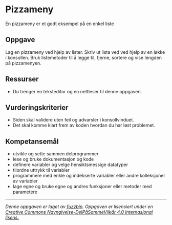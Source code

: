 # Pizzameny

En pizzameny er et godt eksempel på en enkel liste

## Oppgave

Lag en pizzameny ved hjelp av lister. Skriv ut lista ved ved hjelp av en løkke i konsollen. Bruk listemetoder til å legge til, fjerne, sortere og vise lengden på pizzamenyen.

## Ressurser

* Du trenger en teksteditor og en nettleser til denne oppgaven.

## Vurderingskriterier

* Siden skal validere uten feil og advarsler i konsollvinduet.
* Det skal komme klart frem av koden hvordan du har løst problemet.

## Kompetansemål

* utvikle og sette sammen delprogrammer
* lese og bruke dokumentasjon og kode
* definere variabler og velge hensiktsmessige datatyper
* tilordne uttrykk til variabler
* programmere med enkle og indekserte variabler eller andre kolleksjoner av variabler
* lage egne og bruke egne og andres funksjoner eller metoder med parametere

---

_Denne oppgaven er laget av [fuzzbin](https://github.com/fuzzbin). Oppgaven er lisensiert under en [Creative Commons Navngivelse-DelPåSammeVilkår 4.0 Internasjonal lisens.](http://creativecommons.org/licenses/by-sa/4.0/)_
